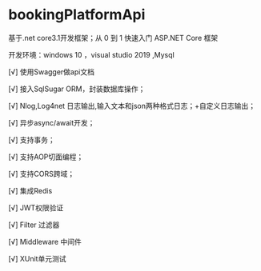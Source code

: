 # bookingPlatformApi

基于.net core3.1开发框架；从 0 到 1 快速入门 ASP.NET Core 框架

开发环境：windows 10 ，visual studio 2019 ,Mysql

[√] 使用Swagger做api文档

[√] 接入SqlSugar ORM，封装数据库操作；

[√] Nlog,Log4net 日志输出,输入文本和json两种格式日志；+自定义日志输出；

[√] 异步async/await开发；

[√] 支持事务；

[√] 支持AOP切面编程；

[√] 支持CORS跨域；

[√] 集成Redis 

[√] JWT权限验证

[√] Filter 过滤器

[√] Middleware 中间件

[√] XUnit单元测试

